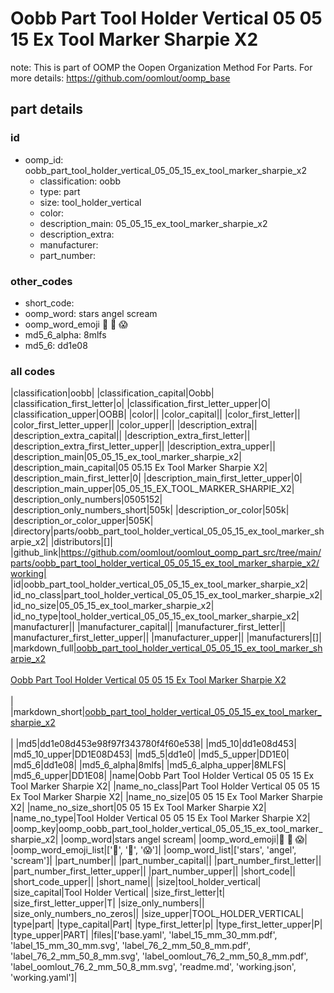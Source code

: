 # Oobb Part Tool Holder Vertical 05 05 15 Ex Tool Marker Sharpie X2  

note: This is part of OOMP the Oopen Organization Method For Parts. For more details: https://github.com/oomlout/oomp_base

##  part details





### id
* oomp_id: oobb_part_tool_holder_vertical_05_05_15_ex_tool_marker_sharpie_x2
  * classification: oobb
  * type: part
  * size: tool_holder_vertical
  * color: 
  * description_main: 05_05_15_ex_tool_marker_sharpie_x2
  * description_extra: 
  * manufacturer: 
  * part_number: 

### other_codes
* short_code: 
* oomp_word: stars angel scream
* oomp_word_emoji :stars: :angel: :scream:
* md5_6_alpha: 8mlfs
* md5_6: dd1e08

### all codes 
|classification|oobb|
|classification_capital|Oobb|
|classification_first_letter|o|
|classification_first_letter_upper|O|
|classification_upper|OOBB|
|color||
|color_capital||
|color_first_letter||
|color_first_letter_upper||
|color_upper||
|description_extra||
|description_extra_capital||
|description_extra_first_letter||
|description_extra_first_letter_upper||
|description_extra_upper||
|description_main|05_05_15_ex_tool_marker_sharpie_x2|
|description_main_capital|05 05.15 Ex Tool Marker Sharpie X2|
|description_main_first_letter|0|
|description_main_first_letter_upper|0|
|description_main_upper|05_05_15_EX_TOOL_MARKER_SHARPIE_X2|
|description_only_numbers|0505152|
|description_only_numbers_short|505k|
|description_or_color|505k|
|description_or_color_upper|505K|
|directory|parts/oobb_part_tool_holder_vertical_05_05_15_ex_tool_marker_sharpie_x2|
|distributors|[]|
|github_link|https://github.com/oomlout/oomlout_oomp_part_src/tree/main/parts/oobb_part_tool_holder_vertical_05_05_15_ex_tool_marker_sharpie_x2/working|
|id|oobb_part_tool_holder_vertical_05_05_15_ex_tool_marker_sharpie_x2|
|id_no_class|part_tool_holder_vertical_05_05_15_ex_tool_marker_sharpie_x2|
|id_no_size|05_05_15_ex_tool_marker_sharpie_x2|
|id_no_type|tool_holder_vertical_05_05_15_ex_tool_marker_sharpie_x2|
|manufacturer||
|manufacturer_capital||
|manufacturer_first_letter||
|manufacturer_first_letter_upper||
|manufacturer_upper||
|manufacturers|[]|
|markdown_full|[oobb_part_tool_holder_vertical_05_05_15_ex_tool_marker_sharpie_x2](https://github.com/oomlout/oomlout_oomp_part_src/tree/main/parts/oobb_part_tool_holder_vertical_05_05_15_ex_tool_marker_sharpie_x2/working)<br>[](https://github.com/oomlout/oomlout_oomp_part_src/tree/main/parts/oobb_part_tool_holder_vertical_05_05_15_ex_tool_marker_sharpie_x2/working)<br>[Oobb Part Tool Holder Vertical 05 05 15 Ex Tool Marker Sharpie X2](https://github.com/oomlout/oomlout_oomp_part_src/tree/main/parts/oobb_part_tool_holder_vertical_05_05_15_ex_tool_marker_sharpie_x2/working)<br><br>|
|markdown_short|[oobb_part_tool_holder_vertical_05_05_15_ex_tool_marker_sharpie_x2](https://github.com/oomlout/oomlout_oomp_part_src/tree/main/parts/oobb_part_tool_holder_vertical_05_05_15_ex_tool_marker_sharpie_x2/working)<br><br>|
|md5|dd1e08d453e98f97f343780f4f60e538|
|md5_10|dd1e08d453|
|md5_10_upper|DD1E08D453|
|md5_5|dd1e0|
|md5_5_upper|DD1E0|
|md5_6|dd1e08|
|md5_6_alpha|8mlfs|
|md5_6_alpha_upper|8MLFS|
|md5_6_upper|DD1E08|
|name|Oobb Part Tool Holder Vertical 05 05 15 Ex Tool Marker Sharpie X2|
|name_no_class|Part Tool Holder Vertical 05 05 15 Ex Tool Marker Sharpie X2|
|name_no_size|05 05 15 Ex Tool Marker Sharpie X2|
|name_no_size_short|05 05 15 Ex Tool Marker Sharpie X2|
|name_no_type|Tool Holder Vertical 05 05 15 Ex Tool Marker Sharpie X2|
|oomp_key|oomp_oobb_part_tool_holder_vertical_05_05_15_ex_tool_marker_sharpie_x2|
|oomp_word|stars angel scream|
|oomp_word_emoji|:stars: :angel: :scream:|
|oomp_word_emoji_list|[':stars:', ':angel:', ':scream:']|
|oomp_word_list|['stars', 'angel', 'scream']|
|part_number||
|part_number_capital||
|part_number_first_letter||
|part_number_first_letter_upper||
|part_number_upper||
|short_code||
|short_code_upper||
|short_name||
|size|tool_holder_vertical|
|size_capital|Tool Holder Vertical|
|size_first_letter|t|
|size_first_letter_upper|T|
|size_only_numbers||
|size_only_numbers_no_zeros||
|size_upper|TOOL_HOLDER_VERTICAL|
|type|part|
|type_capital|Part|
|type_first_letter|p|
|type_first_letter_upper|P|
|type_upper|PART|
|files|['base.yaml', 'label_15_mm_30_mm.pdf', 'label_15_mm_30_mm.svg', 'label_76_2_mm_50_8_mm.pdf', 'label_76_2_mm_50_8_mm.svg', 'label_oomlout_76_2_mm_50_8_mm.pdf', 'label_oomlout_76_2_mm_50_8_mm.svg', 'readme.md', 'working.json', 'working.yaml']|
